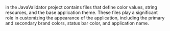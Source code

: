 in the JavaValidator project contains files that define color values, string resources, and the base application theme. These files play a significant role in customizing the appearance of the application, including the primary and secondary brand colors, status bar color, and application name.